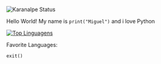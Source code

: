 ![Karanalpe Status](https://github-readme-stats.vercel.app/api?username=m1gu3l0001&show_icons=true)

Hello World! My name is ```print("Miguel")``` and i love Python

[![Top Linguagens](https://github-readme-stats.vercel.app/api/top-langs/?username=m1gu3l0001&layout=compact)](https://github.com/anuraghazra/github-readme-stats)

Favorite Languages:


```exit()```
